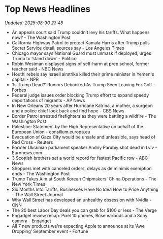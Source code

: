 # Top News Headlines

_Updated: 2025-08-30 23:48_

- An appeals court said Trump couldn’t levy his tariffs. What happens now? - The Washington Post
- California Highway Patrol to protect Kamala Harris after Trump pulls Secret Service detail, sources say - Los Angeles Times
- Chicago mayor says National Guard must unmask if deployed, urges Trump to ‘stand down’ - Politico
- Robin Westman displayed signs of self-harm at prep school, former teacher said - NBC News
- Houthi rebels say Israeli airstrike killed their prime minister in Yemen's capital - NPR
- ‘Is Trump Dead?’ Rumors Debunked As Trump Seen Leaving For Golf - Forbes
- Federal judge issues order blocking Trump effort to expand speedy deportations of migrants - AP News
- In New Orleans 20 years after Hurricane Katrina, a mother, a surgeon and a police chief look back and find hope - CBS News
- Border Patrol arrested firefighters as they were battling a wildfire - The Washington Post
- Palestine: Statement by the High Representative on behalf of the European Union - consilium.europa.eu
- Evacuation of Gaza City would be unsafe and unfeasible, says head of Red Cross - Reuters
- Former Ukrainian parliament speaker Andriy Parubiy shot dead in Lviv - Euronews.com
- 3 Scottish brothers set a world record for fastest Pacific row - ABC News
- Shoppers met with canceled orders, delays as de minimis exemption ends - The Washington Post
- Trump Takes Aim at South Korean Chipmakers’ China Operations - The New York Times
- Six Months Into Tariffs, Businesses Have No Idea How to Price Anything - The Wall Street Journal
- Why Wall Street has developed an unhealthy obsession with Nvidia - CNN
- The 20 best Labor Day deals you can grab for $100 or less - The Verge
- Engadget review recap: Pixel 10 phones, Bose earbuds and a Sony camera - Engadget
- All 7 new products we're expecting Apple to announce at its 'Awe Dropping' September event - Fortune